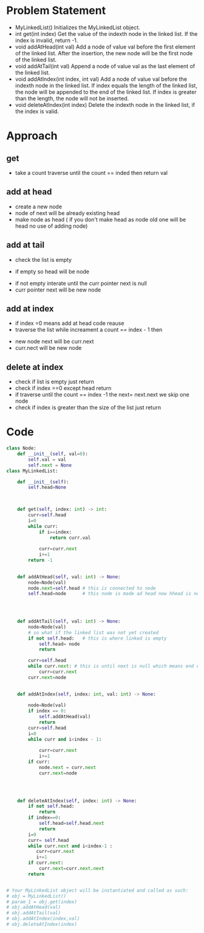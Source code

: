 # Problem Statement
- MyLinkedList() Initializes the MyLinkedList object.
- int get(int index) Get the value of the indexth node in the linked list. If the index is invalid, return -1.
- void addAtHead(int val) Add a node of value val before the first element of the linked list. After the insertion, the new node will be the first node of the linked list.
- void addAtTail(int val) Append a node of value val as the last element of the linked list.
- void addAtIndex(int index, int val) Add a node of value val before the indexth node in the linked list. If index equals the length of the linked list, the node will be appended to the end of the linked list. If index is greater than the length, the node will not be inserted.
- void deleteAtIndex(int index) Delete the indexth node in the linked list, if the index is valid.



# Approach

## get 
* take a count traverse until the count == inded then return val
## add at head 
* create a  new node
* node of next will be already existing head 
* make node as head ( if you don't make head as node old one will be head no use of adding node)
## add at tail
- check the list is empty
*  if empty so head will be node
- if not empty interate until the curr pointer next is null
- curr pointer next will be new node

## add at index
- if index =0 means add at head code reause 
- traverse the list while increament a count == index - 1
then
* new node next will be curr.next
* curr.nect will be new node

## delete at index
- check if list is empty just return 
- check if index ==0  except head return
- if traverse until the count == index -1
the next= next.next we skip one node 
- check if index is greater than the size of the list just return





# Code
```python
class Node:
    def __init__(self, val=0):
        self.val = val
        self.next = None
class MyLinkedList:

    def __init__(self):
        self.head=None

        

    def get(self, index: int) -> int:
        curr=self.head
        i=0
        while curr:
            if i==index:
                return curr.val
            
            curr=curr.next
            i+=1
        return -1
        

    def addAtHead(self, val: int) -> None:
        node=Node(val)
        node.next=self.head # this is connected to node
        self.head=node      # this node is made ad head now hhead is newly added node
        

        

    def addAtTail(self, val: int) -> None:
        node=Node(val)
        # so what if the linked list was not yet created 
        if not self.head:   # this is where linked is empty
            self.head= node
            return

        curr=self.head
        while curr.next: # this is until next is null which means end of the linked list
            curr=curr.next
        curr.next=node
        

    def addAtIndex(self, index: int, val: int) -> None:
    
        node=Node(val)
        if index == 0:
            self.addAtHead(val)
            return
        curr=self.head
        i=0
        while curr and i<index - 1:
            
            curr=curr.next
            i+=1
        if curr:
            node.next = curr.next
            curr.next=node

        
        

    def deleteAtIndex(self, index: int) -> None:
        if not self.head:
            return
        if index==0:
            self.head=self.head.next
            return
        i=0
        curr= self.head
        while curr.next and i<index-1 :
           curr=curr.next
           i+=1
        if curr.next:
            curr.next=curr.next.next
        return


# Your MyLinkedList object will be instantiated and called as such:
# obj = MyLinkedList()
# param_1 = obj.get(index)
# obj.addAtHead(val)
# obj.addAtTail(val)
# obj.addAtIndex(index,val)
# obj.deleteAtIndex(index)
```